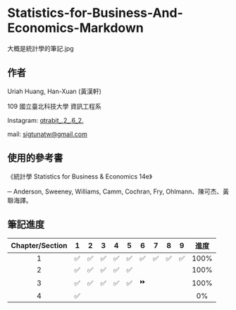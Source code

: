# Statistics-for-Business-And-Economics-Markdown
大概是統計學的筆記.jpg



## 作者

Uriah Huang, Han-Xuan (黃漢軒)

109 國立臺北科技大學 資訊工程系

Instagram: [qtrabit_.2_.6_2.](https://www.instagram.com/qtrabit._2._6.2_/) 

mail: sigtunatw@gmail.com



## 使用的參考書

《統計學 Statistics for Business & Economics 14e》 

─ Anderson, Sweeney, Williams, Camm, Cochran, Fry, Ohlmann、陳可杰、黃聯海譯。



## 筆記進度

| Chapter/Section |         1          |         2          |         3          |         4          |         5          |         6          |         7          |         8          |         9          | 進度 |
| :-------------: | :----------------: | :----------------: | :----------------: | :----------------: | :----------------: | :----------------: | :----------------: | :----------------: | :----------------: | :--: |
|        1        | :white_check_mark: | :white_check_mark: | :white_check_mark: | :white_check_mark: | :white_check_mark: | :white_check_mark: | :white_check_mark: | :white_check_mark: | :white_check_mark: | 100% |
|        2        | :white_check_mark: | :white_check_mark: | :white_check_mark: | :white_check_mark: | :white_check_mark: |                    |                    |                    |                    | 100% |
|        3        | :white_check_mark: | :white_check_mark: | :white_check_mark: | :white_check_mark: | :white_check_mark: |         ⏩          |                    |                    |                    | 100% |
|        4        | :white_check_mark: |                    |                    |                    |                    |                    |                    |                    |                    |  0%  |


